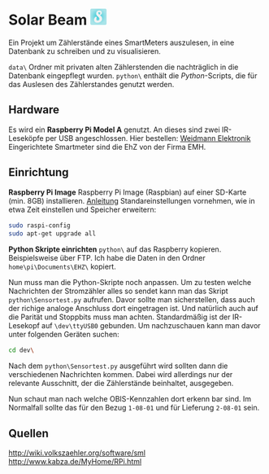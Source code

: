 # Solar Beam ![alt text](https://github.com/Y0nnyy/solarbeam/raw/master/favicons/favicon-32x32.png "Logo")

Ein Projekt um Zählerstände eines SmartMeters auszulesen, in eine Datenbank zu schreiben und zu visualisieren.

`data\` Ordner mit privaten alten Zählerstenden die nachträglich in die Datenbank eingepflegt wurden.
`python\` enthält die _Python_-Scripts, die für das Auslesen des Zählerstandes genutzt werden. 

## Hardware 
Es wird ein __Raspberry Pi Model A__ genutzt. An dieses sind zwei IR-Leseköpfe per USB angeschlossen. Hier bestellen: [Weidmann Elektronik](http://shop.weidmann-elektronik.de/index.php?page=product&info=24)
Eingerichtete Smartmeter sind die EhZ von der Firma EMH. 

## Einrichtung
__Raspberry Pi Image__
Raspberry Pi Image (Raspbian) auf einer SD-Karte (min. 8GB) installieren. 
[Anleitung](https://www.raspberrypi.org/documentation/installation/installing-images/)
Standareinstellungen vornehmen, wie in etwa Zeit einstellen und Speicher erweitern:
```sh
sudo raspi-config
sudo apt-get upgrade all
```
__Python Skripte einrichten__
`python\` auf das Raspberry kopieren. Beispielsweise über FTP. Ich habe die Daten in den Ordner `home\pi\Documents\EHZ\` kopiert. 

Nun muss man die Python-Skripte noch anpassen. Um zu testen welche Nachrichten der Stromzähler alles so sendet kann man das Skript `python\Sensortest.py` aufrufen. Davor sollte man sicherstellen, dass auch der richige analoge Anschluss dort eingetragen ist. Und natürlich auch auf die Parität und Stoppbits muss man achten. Standardmäßig ist der IR-Lesekopf auf `\dev\ttyUSB0` gebunden. 
Um nachzuschauen kann man davor unter folgenden Geräten suchen: 
```sh 
cd dev\
```
Nach dem `python\Sensortest.py` ausgeführt wird sollten dann die verschiedenen Nachrichten kommen. Dabei wird allerdings nur der relevante Ausschnitt, der die Zählerstände beinhaltet, ausgegeben.

Nun schaut man nach welche OBIS-Kennzahlen dort erkenn bar sind. Im Normalfall sollte das für den Bezug `1-08-01` und für Lieferung `2-08-01` sein.



## Quellen
http://wiki.volkszaehler.org/software/sml
http://www.kabza.de/MyHome/RPi.html